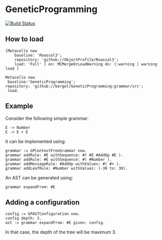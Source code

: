 # GeneticProgramming

[![Build Status](https://travis-ci.com/bergel/GeneticProgramming.svg?branch=grammar)](https://travis-ci.com/bergel/GeneticProgramming)

## How to load



```Smalltalk
[Metacello new
    baseline: 'Roassal3';
    repository: 'github://ObjectProfile/Roassal3';
    load: 'Full' ] on: MCMergeOrLoadWarning do: [:warning | warning load ]

Metacello new
 baseline:'GeneticProgramming';
repository: 'github://bergel/GeneticProgramming:grammar/src';
 load.
```

## Example 

Consider the following simple grammar:
```
E -> Number
E -> E + E
```

It can be implemented using:

```Smalltalk
grammar := GPContextFreeGrammar new.
grammar addRule: #E withSequence: #( #E #AddOp #E ).
grammar addRule: #E withSequence: #( #Number ).
grammar addMessageRule: #AddOp withValues: #( #+ ).
grammar addLeafRule: #Number withValues: (-30 to: 30).
```

An AST can be generated using:
```Smalltalk
grammar expandFrom: #E
```

## Adding a configuration

```Smalltalk
config := GPASTConfiguration new.
config depth: 3.
ast := grammar expandFrom: #E given: config.
```

In that case, the depth of the tree will be maximum 3.
